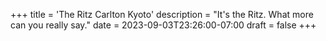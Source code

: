 +++
title = 'The Ritz Carlton Kyoto'
description = "It's the Ritz. What more can you really say."
date = 2023-09-03T23:26:00-07:00
draft = false
+++
